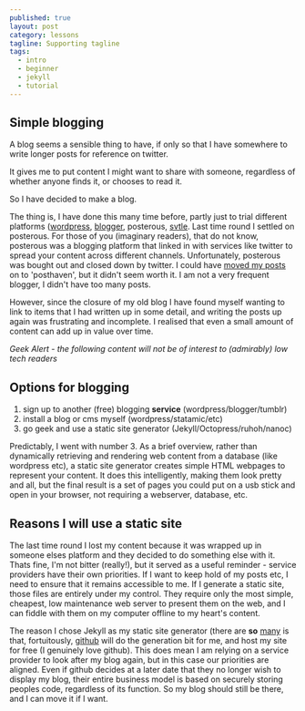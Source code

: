 ```yaml
---
published: true
layout: post
category: lessons
tagline: Supporting tagline
tags: 
  - intro
  - beginner
  - jekyll
  - tutorial
---
```


## Simple blogging

A blog seems a sensible thing to have, if only so that I have somewhere to write longer posts for reference on twitter.

It gives me to put content I might want to share with someone, regardless of whether anyone finds it, or chooses to read it.

So I have decided to make a blog. 

The thing is, I have done this many time before, partly just to trial different platforms ([wordpress](http://wordpress.com/), [blogger](https://www.blogger.com), posterous, [svtle](https://svbtle.com/). Last time round I settled on posterous. For those of you (imaginary readers), that do not know, posterous was a blogging platform that linked in with services like twitter to spread your content across different channels. Unfortunately, posterous was bought out and closed down by twitter. I could have [moved my posts](http://techcrunch.com/2013/02/15/posterous-will-shut-down-on-april-30th-co-founder-garry-tan-launches-posthaven-to-save-your-sites/) on to 'posthaven', but it didn't seem worth it. I am not a very frequent blogger, I didn't have too many posts. 

However, since the closure of my old blog I have found myself wanting to link to items that I had written up in some detail, and writing the posts up again was frustrating and incomplete. I realised that even a small amount of content can add up in value over time.

*Geek Alert - the following content will not be of interest to (admirably) low tech readers* 

## Options for blogging

1. sign up to another (free) blogging **service** (wordpress/blogger/tumblr)
2. install a blog or cms myself (wordpress/statamic/etc)
3. go geek and use a static site generator (Jekyll/Octopress/ruhoh/nanoc)

Predictably, I went with number 3. As a brief overview, rather than dynamically retrieving and rendering web content from a database (like wordpress etc), a static site generator creates simple HTML webpages to represent your content. It does this intelligently, making them look pretty and all, but the final result is a set of pages you could put on a usb stick and open in your browser, not requiring a webserver, database, etc.

## Reasons I will use a static site

The last time round I lost my content because it was wrapped up in someone elses platform and they decided to do something else with it. Thats fine, I'm not bitter (really!), but it served as a useful reminder - service providers have their own priorities. If I want to keep hold of my posts etc, I need to ensure that it remains accessible to me. If I generate a static site, those files are entirely under my control. They require only the most simple, cheapest, low maintenance web server to present them on the web, and I can fiddle with them on my computer offline to my heart's content.

The reason I chose Jekyll as my static site generator (there are **so** [many](http://staticsitegenerators.net/) is that, fortuitously, [github](http://techcrunch.com/2012/07/14/what-exactly-is-github-anyway/) will do the generation bit for me, and host my site for free (I genuinely love github). This does mean I am relying on a service provider to look after my blog again, but in this case our priorities are aligned. Even if github decides at a later date that they no longer wish to display my blog, their entire business model is based on securely storing peoples code, regardless of its function. So my blog should still be there, and I can move it if I want.
